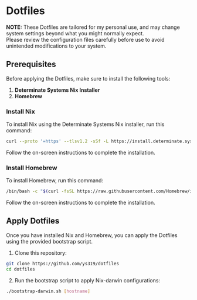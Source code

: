 # Dotfiles

**NOTE:** These Dotfiles are tailored for my personal use, and may change system settings beyond what you might normally expect.  
Please review the configuration files carefully before use to avoid unintended modifications to your system.

## Prerequisites

Before applying the Dotfiles, make sure to install the following tools:

1. **Determinate Systems Nix Installer**
2. **Homebrew**

### Install Nix

To install Nix using the Determinate Systems Nix installer, run this command:

```sh
curl --proto '=https' --tlsv1.2 -sSf -L https://install.determinate.systems/nix | sh -s -- install
```

Follow the on-screen instructions to complete the installation.

### Install Homebrew

To install Homebrew, run this command:

```sh
/bin/bash -c "$(curl -fsSL https://raw.githubusercontent.com/Homebrew/install/HEAD/install.sh)"
```

Follow the on-screen instructions to complete the installation.

## Apply Dotfiles

Once you have installed Nix and Homebrew, you can apply the Dotfiles using the provided bootstrap script.

1. Clone this repository:

```sh
git clone https://github.com/ys319/dotfiles
cd dotfiles
```

2. Run the bootstrap script to apply Nix-darwin configurations:

```sh
./bootstrap-darwin.sh [hostname]
```
